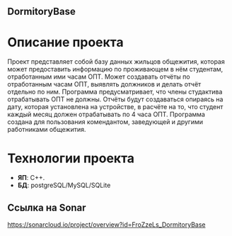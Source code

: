 ## DormitoryBase

# Описание проекта
Проект представляет собой базу данных жильцов общежития, которая может предоставить информацию по проживающем в нём студентам, отработанным ими часам ОПТ. Может создавать отчёты по отработанным часам ОПТ, выявлять должников и делать отчёт отдельно по ним. Программа предусматривает, что члены студактива отрабатывать ОПТ не должны. Отчёты будут создаваться опираясь на дату, которая установлена на устройстве, в расчёте на то, что студент каждый месяц должен отрабатывать по 4 часа ОПТ. Программа создана для пользования комендантом, заведующей и другими работниками общежития.

# Технологии проекта
- **ЯП**: C++.
- **БД**: postgreSQL/MySQL/SQLite

## Ссылка на Sonar
https://sonarcloud.io/project/overview?id=FroZzeLs_DormitoryBase
